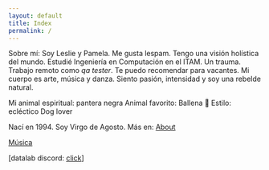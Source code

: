 ```yaml
---
layout: default
title: Index
permalink: /
---
```


Sobre mí: 
Soy Leslie y Pamela. Me gusta lespam. Tengo una visión holística del mundo.
Estudié Ingeniería en Computación en el ITAM. Un trauma.
Trabajo remoto como *qa tester*. Te puedo recomendar para vacantes.
Mi cuerpo es arte, música y danza.
Siento pasión, intensidad y soy una rebelde natural.

Mi animal espiritual: pantera negra
Animal favorito: Ballena 🐳
Estilo: ecléctico
Dog lover


Nací en 1994. Soy Virgo de Agosto. Más en: [About](about)

[Música](cancion-del-mes)

[datalab discord: [click](https://disboard.org/es/server/815267811408347166)]
